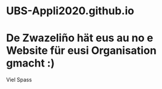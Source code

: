# UBS-Appli2020.github.io

# De Zwazeliño hät eus au no e Website für eusi Organisation gmacht :)

Viel Spass
